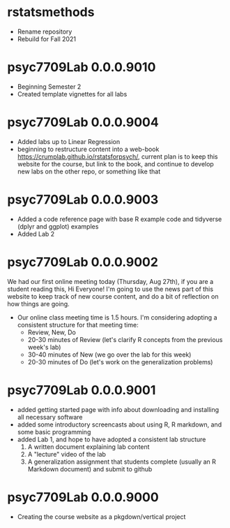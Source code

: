# rstatsmethods

- Rename repository
- Rebuild for Fall 2021

# psyc7709Lab 0.0.0.9010

- Beginning Semester 2
- Created template vignettes for all labs

# psyc7709Lab 0.0.0.9004

- Added labs up to Linear Regression
- beginning to restructure content into a web-book <https://crumplab.github.io/rstatsforpsych/>, current plan is to keep this website for the course, but link to the book, and continue to develop new labs on the other repo, or something like that

# psyc7709Lab 0.0.0.9003

- Added a code reference page with base R example code and tidyverse (dplyr and ggplot) examples
- Added Lab 2

# psyc7709Lab 0.0.0.9002

We had our first online meeting today (Thursday, Aug 27th), if you are a student reading this, Hi Everyone! I'm going to use the news part of this website to keep track of new course content, and do a bit of reflection on how things are going.

- Our online class meeting time is 1.5 hours. I'm considering adopting a consistent structure for that meeting time:
  - Review, New, Do
  - 20-30 minutes of Review (let's clarify R concepts from the previous week's lab)
  - 30-40 minutes of New (we go over the lab for this week)
  - 20-30 minutes of Do (let's work on the generalization problems)

# psyc7709Lab 0.0.0.9001

- added getting started page with info about downloading and installing all necessary software
- added some introductory screencasts about using R, R markdown, and some basic programming
- added Lab 1, and hope to have adopted a consistent lab structure
  1. A written document explaining lab content
  2. A "lecture" video of the lab
  3. A generalization assignment that students complete (usually an R Markdown document) and submit to github

# psyc7709Lab 0.0.0.9000

- Creating the course website as a pkgdown/vertical project
